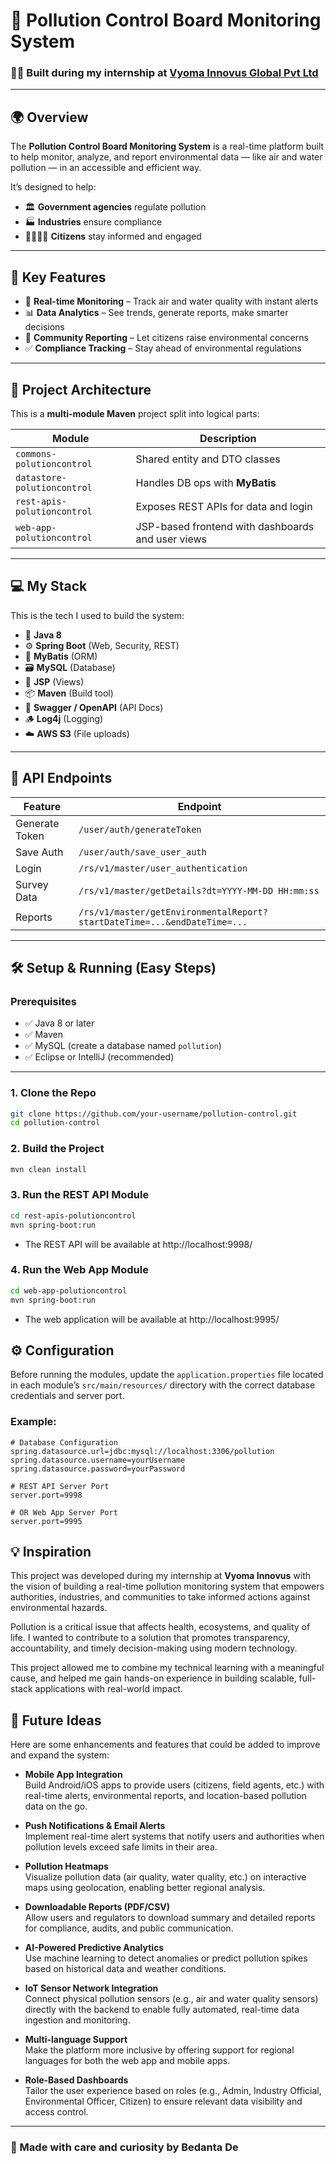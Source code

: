 # 🌱 Pollution Control Board Monitoring System

### 👨‍💻 Built during my internship at [Vyoma Innovus Global Pvt Ltd](https://www.vyomainnovusglobal.com)

---

## 🌍 Overview

The **Pollution Control Board Monitoring System** is a real-time platform built to help monitor, analyze, and report environmental data — like air and water pollution — in an accessible and efficient way.

It’s designed to help:
- 🏛️ **Government agencies** regulate pollution  
- 🏭 **Industries** ensure compliance  
- 👨‍👩‍👧‍👦 **Citizens** stay informed and engaged  

---

## 🚀 Key Features

- 📡 **Real-time Monitoring** – Track air and water quality with instant alerts  
- 📊 **Data Analytics** – See trends, generate reports, make smarter decisions  
- 📢 **Community Reporting** – Let citizens raise environmental concerns  
- ✅ **Compliance Tracking** – Stay ahead of environmental regulations  

---

## 🧱 Project Architecture

This is a **multi-module Maven** project split into logical parts:

| Module | Description |
|--------|-------------|
| `commons-polutioncontrol` | Shared entity and DTO classes |
| `datastore-polutioncontrol` | Handles DB ops with **MyBatis** |
| `rest-apis-polutioncontrol` | Exposes REST APIs for data and login |
| `web-app-polutioncontrol` | JSP-based frontend with dashboards and user views |

---

## 💻 My Stack

This is the tech I used to build the system:

- 🔧 **Java 8**
- ⚙️ **Spring Boot** (Web, Security, REST)
- 🧩 **MyBatis** (ORM)
- 🗃️ **MySQL** (Database)
- 🎨 **JSP** (Views)
- 📦 **Maven** (Build tool)
- 📄 **Swagger / OpenAPI** (API Docs)
- 🪵 **Log4j** (Logging)
- ☁️ **AWS S3** (File uploads)

---

## 🔌 API Endpoints

| Feature | Endpoint |
|--------|----------|
| Generate Token | `/user/auth/generateToken` |
| Save Auth | `/user/auth/save_user_auth` |
| Login | `/rs/v1/master/user_authentication` |
| Survey Data | `/rs/v1/master/getDetails?dt=YYYY-MM-DD HH:mm:ss` |
| Reports | `/rs/v1/master/getEnvironmentalReport?startDateTime=...&endDateTime=...` |

---

## 🛠️ Setup & Running (Easy Steps)

### Prerequisites

- ✅ Java 8 or later  
- ✅ Maven  
- ✅ MySQL (create a database named `pollution`)  
- ✅ Eclipse or IntelliJ (recommended)

---

### 1. Clone the Repo

```bash
git clone https://github.com/your-username/pollution-control.git
cd pollution-control
```

### 2. Build the Project

```bash
mvn clean install
```

### 3. Run the REST API Module

```bash
cd rest-apis-polutioncontrol
mvn spring-boot:run
```
- The REST API will be available at http://localhost:9998/

### 4. Run the Web App Module

```bash
cd web-app-polutioncontrol
mvn spring-boot:run
```
- The web application will be available at http://localhost:9995/

## ⚙️ Configuration

Before running the modules, update the `application.properties` file located in each module’s `src/main/resources/` directory with the correct database credentials and server port.

### Example:

```properties
# Database Configuration
spring.datasource.url=jdbc:mysql://localhost:3306/pollution
spring.datasource.username=yourUsername
spring.datasource.password=yourPassword

# REST API Server Port
server.port=9998

# OR Web App Server Port
server.port=9995
```

## 💡 Inspiration

This project was developed during my internship at **Vyoma Innovus** with the vision of building a real-time pollution monitoring system that empowers authorities, industries, and communities to take informed actions against environmental hazards.

Pollution is a critical issue that affects health, ecosystems, and quality of life. I wanted to contribute to a solution that promotes transparency, accountability, and timely decision-making using modern technology.

This project allowed me to combine my technical learning with a meaningful cause, and helped me gain hands-on experience in building scalable, full-stack applications with real-world impact.

## 🌟 Future Ideas

Here are some enhancements and features that could be added to improve and expand the system:

- **Mobile App Integration**  
  Build Android/iOS apps to provide users (citizens, field agents, etc.) with real-time alerts, environmental reports, and location-based pollution data on the go.

- **Push Notifications & Email Alerts**  
  Implement real-time alert systems that notify users and authorities when pollution levels exceed safe limits in their area.

- **Pollution Heatmaps**  
  Visualize pollution data (air quality, water quality, etc.) on interactive maps using geolocation, enabling better regional analysis.

- **Downloadable Reports (PDF/CSV)**  
  Allow users and regulators to download summary and detailed reports for compliance, audits, and public communication.

- **AI-Powered Predictive Analytics**  
  Use machine learning to detect anomalies or predict pollution spikes based on historical data and weather conditions.

- **IoT Sensor Network Integration**  
  Connect physical pollution sensors (e.g., air and water quality sensors) directly with the backend to enable fully automated, real-time data ingestion and monitoring.

- **Multi-language Support**  
  Make the platform more inclusive by offering support for regional languages for both the web app and mobile apps.

- **Role-Based Dashboards**  
  Tailor the user experience based on roles (e.g., Admin, Industry Official, Environmental Officer, Citizen) to ensure relevant data visibility and access control.

---

### 💙 Made with care and curiosity by **Bedanta De**
